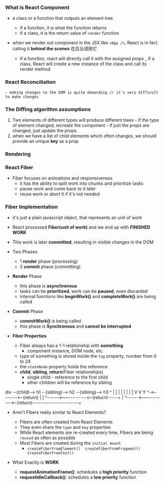 ### What is React Component
- a class or a function that outputs an element tree
    - if a function, it is what the function returns
    - if a class, it is the return value  of `render` function

- when we render out component in the JSX like `<App />`, React is in fact calling it **behind the scenes** 在后台调用它
    - if a function, react will directly call it with the assigned props
    _ if a class, React will create a new instance of the class and call its render method


### React Reconciliation
    - making changes to the DOM is quite demanding // it's very difficult to make changes 


### The Diffing algorithm assumptions
  1. Two elements of different types will produce different trees 
    - if the type of element changed, recreate the component
    - if just the props are changed, just update the props
  2. when we have a list of child elements which often changes, we should provide an unique **key** as a prop 


### Rendering

### React Fiber
  - Fiber focuses on animations and responsiveness
      - it has the ability to split work into chunks and prioritize tasks
      - pause work and come back to it later
      - reuse work or abort it if it's not needed

### Fiber Implementation
  - it's just a plain javascript object, that represents an unit of work
  - React processed **Fiber(unit of work)** and we end up with **FINISHED WORK**
  - This work is later **committed**, resulting in visible changes in the DOM
  - Two Phases
    - 1 **render** phase (processing)
    - 2 **commit** phase (committing)

  - **Render** Phase
    - this phase is **asynchronous**
    - tasks can be **prioritized**, work can be **paused**, even discarded
    - internal functions like **beginWork()** and **completeWork()** are being called
 - **Commit** Phase
    - **commitWork()** is being called
    - this phase is **Synchronous** and **cannot be interrupted**
- **Fiber Properties**
  - Fiber always has a 1-1 relationship with **something**
    - component instance, DOM node, etc.
  - type of something is stored inside the `tag` property,
    number from 0 to 24
  - the `stateNode` property holds the reference
  - **child**, **sibling**, **return**(Fiber relationships)
    - single child - reference to the first child
    - other children will be reference by sibling

div --(child)--> h1 --(sibling)--> h2 --(sibling)--> h3 
 ^                |                 |                 |
 |                |                 |                 |
 |                V                 V                 Y
 ^-<--------<--(return)             |                 |
 ^------<-----------<--(return)-----+                 |
 ^------<-----------<--(return)-----------------------+

- Aren't Fibers really similar to React Elements?
  - Fibers are often created from React Elements
  - They even share the `type` and `key` properties
  - While React elements are re-created every time, Fibers are being `reused` as often as possible
  - Most Fibers are created during the `initial mount`
    - `createFiberFromElement()  createFiberFromFragment() CreateFiberFromText()`

- What Exactly is **WORK**
  - **requestAnimationFrame()**: schedules a **high priority** function
  - **requestIdleCallback()**: schedules a **low priority** function





